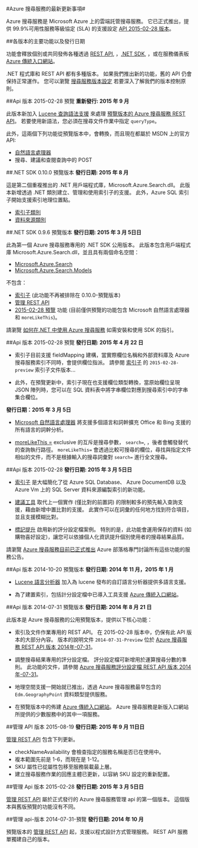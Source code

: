 <properties 
    pageTitle="Azure 搜尋服務最新更新中的新功能 | Microsoft Azure | 雲端託管搜尋服務" 
    description="描述服務之最新更新內容的 Azure 搜尋服務版本資訊" 
    services="search" 
    documentationCenter="" 
    authors="HeidiSteen" 
    manager="mblythe" 
    editor=""/>

<tags 
    ms.service="search" 
    ms.devlang="rest-api" 
    ms.workload="search" 
    ms.topic="article" 
    ms.tgt_pltfrm="na" 
    ms.date="11/04/2015" 
    ms.author="heidist"/>

#Azure 搜尋服務的最新更新事項#

Azure 搜尋服務是 Microsoft Azure 上的雲端託管搜尋服務。 它已正式推出，提供 99.9%可用性服務等級協定 (SLA) 的支援設定 [API 2015-02-28 版本](https://msdn.microsoft.com/library/azure/dn798935.aspx)。

##各版本的主要功能以及發行日期

功能會釋放個別或共同發佈各種透過 [REST API](https://msdn.microsoft.com/library/azure/dn798935.aspx), ，[.NET SDK](http://go.microsoft.com/fwlink/?LinkId=528216), ，或在服務儀表板 [Azure 傳統入口網站](https://portal.azure.com)。

.NET 程式庫和 REST API 都有多種版本。 如果我們推出新的功能，舊的 API 仍會保持正常運作。 您可以瀏覽 [搜尋服務版本設定](https://msdn.microsoft.com/library/azure/dn864560.aspx) 若要深入了解我們的版本控制原則。


##Api 版本 2015-02-28 預覽
**重新發行: 2015 年 9 月**

此版本新加入 [Lucene 查詢語法支援](https://msdn.microsoft.com/library/azure/mt589323.aspx) 來處理 [預覽版本的 Azure 搜尋服務 REST API](search-api-2015-02-28-preview.md)。 若要使用新語法，您必須在搜尋文件作業中指定 `queryType`。

此外，這兩個下列功能從預覽版本中，會轉換，而且現在都屬於 MSDN 上的官方 API:
- [自然語言處理器](search-language-support.md)
- 搜尋、建議和查閱查詢中的 POST

##.NET SDK 0.10.0 預覽版本
**發行日期: 2015 年 8 月**

這是第二個重複推出的 .NET 用戶端程式庫，Microsoft.Azure.Search.dll。 此版本新增透過 .NET 類別建立、管理和使用索引子的支援。 此外，Azure SQL 索引子開始支援索引地理位置點。

- [索引子類別](https://msdn.microsoft.com/library/azure/microsoft.azure.search.models.indexer.aspx)
- [資料來源類別](https://msdn.microsoft.com/library/azure/microsoft.azure.search.models.datasource.aspx)

##.NET SDK 0.9.6 預覽版本
**發行日期: 2015 年 3 月 5日日**

此為第一個 Azure 搜尋服務專用的 .NET SDK 公用版本。 此版本包含用戶端程式庫 Microsoft.Azure.Search.dll，並且具有兩個命名空間：

- [Microsoft.Azure.Search](https://msdn.microsoft.com/library/azure/microsoft.azure.search.aspx)
- [Microsoft.Azure.Search.Models](https://msdn.microsoft.com/library/azure/microsoft.azure.search.models.aspx)

不包含：

- [索引子](http://go.microsoft.com/fwlink/p/?LinkId=528173) (此功能不再被排除在 0.10.0-預覽版本)
- [管理 REST API](https://msdn.microsoft.com/library/azure/dn832684.aspx)
- [2015-02-28 預覽](search-api-2015-02-28-Preview.md) 功能 (目前僅供預覽的功能包含 Microsoft 自然語言處理器和 `moreLikeThis`)。

請瀏覽 [如何在.NET 中使用 Azure 搜尋服務](http://go.microsoft.com/fwlink/p/?LinkId=528088) 如需安裝和使用 SDK 的指引。

##Api 版本 2015-02-28 預覽
**發行日期: 2015 年 4 月 22 日**

- 索引子目前支援 fieldMapping 建構，當實際欄位名稱和外部資料庫及 Azure 搜尋服務索引不同時，會提供欄位指派。 請參閱 [索引子](search-api-indexers-2015-02-28-Preview.md) 的 `2015-02-28-preview` 索引子文件版本...

- 此外，在預覽更新中，索引子現在也支援欄位類型轉換，當原始欄位呈現 JSON 陣列時，您可以在 SQL 資料表中將字串欄位對應到搜尋索引中的字串集合欄位。

**發行日期：2015 年 3 月 5日**

- [Microsoft 自然語言處理器](search-api-2015-02-28-Preview.md) 將支援多個語言和詞幹擴充 Office 和 Bing 支援的所有語言的詞幹分析。

- [moreLikeThis =](search-api-2015-02-28-Preview.md) exclusive 的互斥是搜尋參數， `search=`, ，後者會觸發替代的查詢執行路徑。 `moreLikeThis=` 會透過比較可搜尋的欄位，尋找與指定文件相似的文件，而不是根據輸入的搜尋詞彙對 `search=` 進行全文搜尋。

##Api 版本 2015-02-28
**發行日期: 2015 年 3 月 5日日**

- [索引子](http://go.microsoft.com/fwlink/p/?LinkID=528210) 是大幅簡化了從 Azure SQL Database、 Azure DocumentDB 以及 Azure Vm 上的 SQL Server 資料來源編製索引的新功能。

- [建議工具](https://msdn.microsoft.com/library/azure/dn798936.aspx) 取代上一個實作 (僅比對的前置詞) 的限制較多的預先輸入查詢支援，藉由新增中置比對的支援。 此實作可以在詞彙的任何地方找到符合項目，並且支援模糊比對。

- [標記提升](http://go.microsoft.com/fwlink/p/?LinkId=528212) 啟用新的評分設定檔案例。 特別的是，此功能會運用保存的資料 (如購物喜好設定)，讓您可以依據個人化資訊提升個別使用者的搜尋結果品質。 

請瀏覽 [Azure 搜尋服務目前已正式推出](http://go.microsoft.com/fwlink/p/?LinkId=528211) Azure 部落格專門討論所有這些功能的服務公告。

##Api 版本 2014-10-20 預覽版本
**發行日期: 2014 年 11 月，2015 年 1 月**

- [Lucene 語言分析器](search-api-2014-10-20-preview.md) 加入為 lucene 發布的自訂語言分析器提供多語言支援。 

- 為了建置索引，包括計分設定檔中已導入工具支援 [Azure 傳統入口網站](https://portal.azure.com)。

##Api 版本 2014-07-31 預覽版本
**發行日期: 2014 年 8 月 21 日**

此版本是 Azure 搜尋服務的公用預覽版本，提供以下核心功能：

- 索引及文件作業專用的 REST API。 在 2015-02-28 版本中，仍保有此 API 版本的大部分內容。 版本的說明文件 `2014-07-31-Preview` 位於 [Azure 搜尋服務 REST API 版本 2014年-07-31](search-api-2014-07-31-preview.md)。

- 調整搜尋結果專用的評分設定檔。 評分設定檔可新增用於運算搜尋分數的準則。 此功能的文件，請參閱 [Azure 搜尋服務評分設定檔 REST API 版本 2014年-07-31](search-api-scoring-profiles-2014-07-31-preview.md)。

- 地理空間支援一開始就已推出，透過 Azure 搜尋服務最早包含的 `Edm.GeographyPoint` 資料類型提供服務。

- 在預覽版本中的佈建 [Azure 傳統入口網站](https://portal.azure.com )。 Azure 搜尋服務是新版入口網站所提供的少數服務中的其中一項服務。

##管理 API 版本 2015-08-19
**發行日期: 2015 年 9 月 11日日**

[管理 REST API](https://msdn.microsoft.com/library/azure/dn832684.aspx) 包含下列更新。

- checkNameAvailability 會檢查指定的服務名稱是否已在使用中。
- 複本範圍先前是 1-6，而現在是 1-12。
- SKU 屬性已從屬性包移至服務裝載最上層。
- 建立搜尋服務作業的回應主體已更新，以容納 SKU 設定的重新配置。

##管理 Api 版本 2015-02-28
**發行日期: 2015 年 3 月 5日日**

[管理 REST API](search-management-api-2014-02-28.md) 屬於正式發行的 Azure 搜尋服務管理 api 的第一個版本。 這個版本與舊版預覽的功能沒有不同。

##管理 api-版本 2014-07-31-預覽
**發行日期: 2014 年 10 月**

預覽版本的 [管理 REST API](search-management-api-2014-07-31-preview.md) 起，支援以程式設計方式管理服務。 REST API 服務單獨建自己的版本。


 
